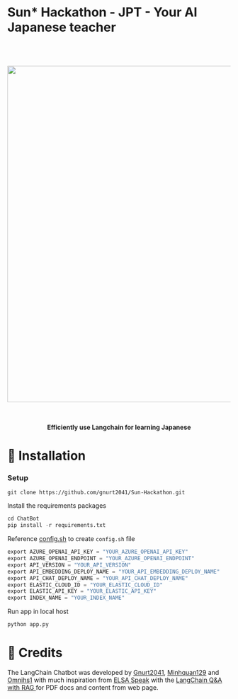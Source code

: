 # Sun* Hackathon - JPT - Your AI Japanese teacher 
<p align="center">
<br><br><br>
<a https://github.com/Haste171/langchain-chatbot/stargazers"><img src="https://i.imgur.com/9Caf7yp.png" width="760px" length="400"></a>
<br><br><br>
</p>

<p align="center">
<b>Efficiently use Langchain for learning Japanese</b>

<!-- *The LangChain Chatbot is an AI chat interface for the open-source library LangChain. It provides conversational answers to questions about vector ingested documents.* -->
<!-- *Existing repo development is at a freeze while we develop a langchain chat bot website :)* -->


# 🚀 Installation

### Setup
```
git clone https://github.com/gnurt2041/Sun-Hackathon.git
```

Install the requirements packages
```python
cd ChatBot
pip install -r requirements.txt
```

Reference [config.sh](https://github.com/gnurt2041/Sun-Hackathon/blob/main/ChatBot/config.sh) to create `config.sh` file
```python
export AZURE_OPENAI_API_KEY = "YOUR_AZURE_OPENAI_API_KEY"
export AZURE_OPENAI_ENDPOINT = "YOUR_AZURE_OPENAI_ENDPOINT"
export API_VERSION = "YOUR_API_VERSION"
export API_EMBEDDING_DEPLOY_NAME = "YOUR_API_EMBEDDING_DEPLOY_NAME"
export API_CHAT_DEPLOY_NAME = "YOUR_API_CHAT_DEPLOY_NAME"
export ELASTIC_CLOUD_ID = "YOUR_ELASTIC_CLOUD_ID"
export ELASTIC_API_KEY = "YOUR_ELASTIC_API_KEY"
export INDEX_NAME = "YOUR_INDEX_NAME"
```

Run app in local host

```python
python app.py
```

# 📝 Credits

The LangChain  Chatbot was developed by [Gnurt2041](https://github.com/gnurt2041), [Minhquan129](https://github.com/Minhquan129) and [Omnihs1](https://github.com/Omnihs1) with much inspiration from [ELSA Speak](https://vn.elsaspeak.com/en/homepage/) with the [LangChain Q&A with RAG ](https://python.langchain.com/docs/use_cases/question_answering/) for PDF docs and content from web page.

